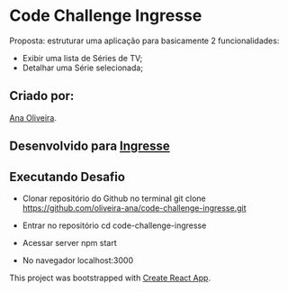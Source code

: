 # Code Challenge Ingresse

Proposta: estruturar uma aplicação para basicamente 2 funcionalidades:

*  Exibir uma lista de Séries de TV;
*  Detalhar uma Série selecionada;

## Criado por:

[Ana Oliveira](https://github.com/oliveira-ana).

## Desenvolvido para [Ingresse](https://www.ingresse.com/)

## Executando Desafio

* Clonar repositório do Github no terminal 
 git clone https://github.com/oliveira-ana/code-challenge-ingresse.git
 
* Entrar no repositório
 cd code-challenge-ingresse
 
* Acessar server
 npm start

* No navegador
localhost:3000



This project was bootstrapped with [Create React App](https://github.com/facebook/create-react-app).
